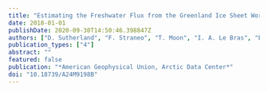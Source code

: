 ```yaml
---
title: "Estimating the Freshwater Flux from the Greenland Ice Sheet Workshop Report"
date: 2018-01-01
publishDate: 2020-09-30T14:50:46.398847Z
authors: ["D. Sutherland", "F. Straneo", "T. Moon", "I. A. Le Bras", "E. Frajka-Williams", "J. Bamber", "G. Catania", "P. Heimbach", "R. Jackson", "L. Stearns"]
publication_types: ["4"]
abstract: ""
featured: false
publication: "*American Geophysical Union, Arctic Data Center*"
doi: "10.18739/A24M9198B"
---
```


